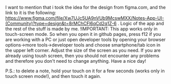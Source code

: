 I want to mention that i took the idea for the design from figma.com, and the link to it is the following: https://www.figma.com/file/Xw7UJc5UA9nVUb9McswMXX/Notes-App-UI-(Community)?type=design&t=8rMChCFl6qCd2q1Z-6 . Logic of the app and the rest of the stuff is made by me.
!IMPORTANT: This app works only in touch-screen mode. So when you open it in github pages, press f12 if you are working with a PC or just open developer tools by opening your browser options->more tools->developer tools and choose smartphone/tab icon in the upper left corner. Adjust the size of the screen as you need. If you are already using toush screen, then you should not encounter any problems and therefore you don't need to change anything. 
Have a nice day!

P.S.: to delete a note, hold your touch on it for a few seconds (works only in touch screen mode!), and then touch it again.
